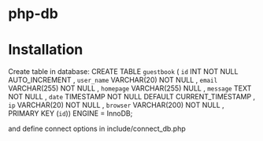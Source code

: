 # php-db

Installation
======
Create table in database:
CREATE TABLE `guestbook` ( `id` INT NOT NULL AUTO_INCREMENT , `user_name` VARCHAR(20) NOT NULL , `email` VARCHAR(255) NOT NULL , `homepage` VARCHAR(255) NULL , `message` TEXT NOT NULL , `date` TIMESTAMP NOT NULL DEFAULT CURRENT_TIMESTAMP , `ip` VARCHAR(20) NOT NULL , `browser` VARCHAR(200) NOT NULL , PRIMARY KEY (`id`)) ENGINE = InnoDB;

and define connect options in include/connect_db.php
